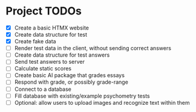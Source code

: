 # Project TODOs

- [x] Create a basic HTMX website
- [x] Create data structure for test
- [x] Create fake data
- [ ] Render test data in the client, without sending correct answers
- [ ] Create data structure for test answers
- [ ] Send test answers to server
- [ ] Calculate static scores
- [ ] Create basic AI package that grades essays
- [ ] Respond with grade, or possibly grade-range
- [ ] Connect to a database
- [ ] Fill database with existing/example psychometry tests
- [ ] Optional: allow users to upload images and recognize text within them
